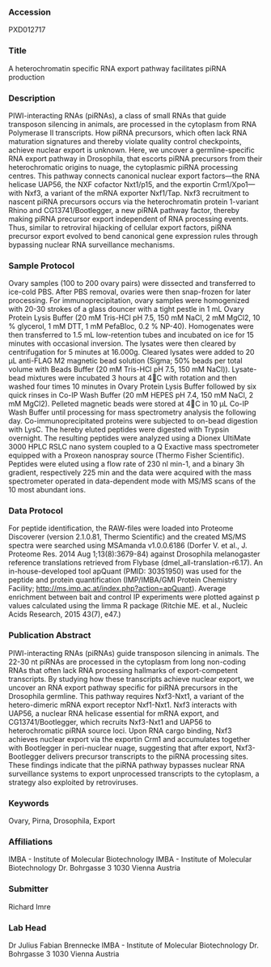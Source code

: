### Accession
PXD012717

### Title
A heterochromatin specific RNA export pathway facilitates piRNA production

### Description
PIWI-interacting RNAs (piRNAs), a class of small RNAs that guide transposon silencing in animals, are processed in the cytoplasm from RNA Polymerase II transcripts. How piRNA precursors, which often lack RNA maturation signatures and thereby violate quality control checkpoints, achieve nuclear export is unknown. Here, we uncover a germline-specific RNA export pathway in Drosophila, that escorts piRNA precursors from their heterochromatic origins to nuage, the cytoplasmic piRNA processing centres. This pathway connects canonical nuclear export factors—the RNA helicase UAP56, the NXF cofactor Nxt1/p15, and the exportin Crm1/Xpo1—with Nxf3, a variant of the mRNA exporter Nxf1/Tap. Nxf3 recruitment to nascent piRNA precursors occurs via the heterochromatin protein 1-variant Rhino and CG13741/Bootlegger, a new piRNA pathway factor, thereby making piRNA precursor export independent of RNA processing events. Thus, similar to retroviral hijacking of cellular export factors, piRNA precursor export evolved to bend canonical gene expression rules through bypassing nuclear RNA surveillance mechanisms.

### Sample Protocol
Ovary samples (100 to 200 ovary pairs) were dissected and transferred to ice-cold PBS. After PBS removal, ovaries were then snap-frozen for later processing. For immunoprecipitation, ovary samples were homogenized with 20-30 strokes of a glass douncer with a tight pestle in 1 mL Ovary Protein Lysis Buffer (20 mM Tris-HCl pH 7.5, 150 mM NaCl, 2 mM MgCl2, 10 % glycerol, 1 mM DTT, 1 mM PefaBloc, 0.2 % NP-40). Homogenates were then transferred to 1.5 mL low-retention tubes and incubated on ice for 15 minutes with occasional inversion. The lysates were then cleared by centrifugation for 5 minutes at 16.000g. Cleared lysates were added to 20 µL anti-FLAG M2 magnetic bead solution (Sigma; 50% beads per total volume with Beads Buffer (20 mM Tris-HCl pH 7.5, 150 mM NaCl)). Lysate-bead mixtures were incubated 3 hours at 4C with rotation and then washed four times 10 minutes in Ovary Protein Lysis Buffer followed by six quick rinses in Co-IP Wash Buffer (20 mM HEPES pH 7.4, 150 mM NaCl, 2 mM MgCl2). Pelleted magnetic beads were stored at 4C in 10 µL Co-IP Wash Buffer until processing for mass spectrometry analysis the following day.  Co-immunoprecipitated proteins were subjected to on-bead digestion with LysC. The hereby eluted peptides were digested with Trypsin overnight. The resulting peptides were analyzed using a Dionex UltiMate 3000 HPLC RSLC nano system coupled to a Q Exactive mass spectrometer equipped with a Proxeon nanospray source (Thermo Fisher Scientific). Peptides were eluted using a flow rate of 230 nl min-1, and a binary 3h gradient, respectively 225 min and the data were acquired with the mass spectrometer operated in data-dependent mode with MS/MS scans of the 10 most abundant ions.

### Data Protocol
For peptide identification, the RAW-files were loaded into Proteome Discoverer (version 2.1.0.81, Thermo Scientific) and the created MS/MS spectra were searched using MSAmanda v1.0.0.6186 (Dorfer V. et al., J. Proteome Res. 2014 Aug 1;13(8):3679-84) against Drosophila melanogaster reference translations retrieved from Flybase (dmel_all-translation-r6.17). An in-house-developed tool apQuant (PMID: 30351950) was used for the peptide and protein quantification (IMP/IMBA/GMI Protein Chemistry Facility; http://ms.imp.ac.at/index.php?action=apQuant). Average enrichment between bait and control IP experiments were plotted against p values calculated using the limma R package (Ritchie ME. et al., Nucleic Acids Research, 2015 43(7), e47.)

### Publication Abstract
PIWI-interacting RNAs (piRNAs) guide transposon silencing in animals. The 22-30 nt piRNAs are processed in the cytoplasm from long non-coding RNAs that often lack RNA processing hallmarks of&#xa0;export-competent transcripts. By studying how these transcripts achieve nuclear export, we uncover an RNA export pathway specific for piRNA precursors in the Drosophila germline. This pathway requires Nxf3-Nxt1, a variant of the hetero-dimeric mRNA export receptor Nxf1-Nxt1. Nxf3 interacts with UAP56, a nuclear RNA helicase essential for mRNA export, and CG13741/Bootlegger, which recruits Nxf3-Nxt1 and UAP56 to heterochromatic piRNA source loci. Upon RNA cargo binding, Nxf3 achieves nuclear export via the exportin Crm1 and accumulates together with Bootlegger in peri-nuclear nuage, suggesting that after export, Nxf3-Bootlegger delivers precursor transcripts to the piRNA processing sites. These findings indicate that the piRNA pathway bypasses nuclear RNA surveillance systems to export unprocessed transcripts to the cytoplasm, a strategy also exploited by retroviruses.

### Keywords
Ovary, Pirna, Drosophila, Export

### Affiliations
IMBA - Institute of Molecular Biotechnology
IMBA - Institute of Molecular Biotechnology Dr. Bohrgasse 3 1030 Vienna Austria

### Submitter
Richard Imre

### Lab Head
Dr Julius Fabian Brennecke
IMBA - Institute of Molecular Biotechnology Dr. Bohrgasse 3 1030 Vienna Austria


